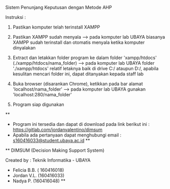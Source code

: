 Sistem Penunjang Keputusan dengan Metode AHP

Instruksi :
1. Pastikan komputer telah terinstall XAMPP
2. Pastikan XAMPP sudah menyala
--> pada komputer lab UBAYA biasanya XAMPP sudah terinstall dan otomatis menyala ketika komputer dinyalakan

3. Extract dan letakkan folder program ke dalam folder 'xampp/htdocs' (./xampp/htdocs/nama_folder)
--> pada komputer lab UBAYA folder './xampp/htdocs' relatif letaknya baik di drive C:/ ataupun D:/, apabila kesulitan mencari folder ini, dapat ditanyakan kepada staff lab

4. Buka browser (disarankan Chrome), ketikkan pada bar alamat 'localhost/nama_folder'
--> pada komputer lab UBAYA gunakan 'localhost:280/nama_folder'

5. Program siap digunakan

**
- Program ini tersedia dan dapat di download pada link berikut ini :
https://gitlab.com/jordanvalentino/dimsum
- Apabila ada pertanyaan dapat menghubungi email :
s160416033@student.ubaya.ac.id
**




**
DIMSUM (Decision Making Support System)

Created by :
Teknik Informatika - UBAYA
- Felicia B.B. ( 160416018)
- Jordan V.L. (160416033)
- Nadya P.	(160416048)
**